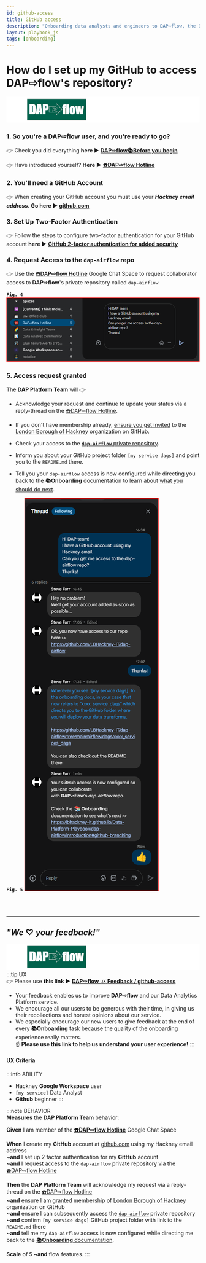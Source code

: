 ```yaml
---
id: github-access
title: GitHub access
description: "Onboarding data analysts and engineers to DAP⇨flow, the Data Analytics Platform Airflow integration."
layout: playbook_js
tags: [onboarding]
---
```


# How do I set up my GitHub to access DAP⇨flow's repository?
![DAP⇨flow](../images/DAPairflowFLOWleft.png)  

### 1. So you're a DAP⇨flow user, and you're ready to go?
 
👉 Check you did everything **here ►** **[DAP⇨flow📚Before you begin](../onboarding/begin)** 

👉 Have introduced yourself? **Here ►** [**☎️DAP⇨flow Hotline**](https://chat.google.com/room/AAAAZYTZYPE/w4EMQuK-9QA/w4EMQuK-9QA?cls=10)  
    
   
### 2. You'll need a GitHub Account

👉 When creating your GitHub account you must use your ***Hackney email address***. **Go here ►** [**github.com**](https://github.com/) 

### 3. Set Up Two-Factor Authentication

👉 Follow the steps to configure two-factor authentication for your GitHub account **here ►** [**GitHub 2-factor authentication for added security**](https://docs.github.com/en/authentication/securing-your-account-with-two-factor-authentication-2fa/configuring-two-factor-authentication)

### 4. Request Access to the `dap-airflow` repo

👉 Use the [**☎️DAP⇨flow Hotline**](https://chat.google.com/room/AAAAZYTZYPE?cls=7)  Google Chat Space to request collaborator access to **DAP⇨flow**'s private repository called `dap-airflow`.

**`Fig. 4`** ![Fig. 4](../images/github-access-four.png)

### 5. Access request granted
The **DAP Platform Team** will 👉

* Acknowledge your request and continue to update your status via a reply-thread on the [☎️DAP⇨flow Hotline](https://chat.google.com/room/AAAAZYTZYPE?cls=7).

* If you don't have membership already, [ensure you get invited](https://docs.github.com/en/enterprise-cloud@latest/organizations/managing-membership-in-your-organization/inviting-users-to-join-your-organization) to the [London Borough of Hackney](https://github.com/LBHackney-IT) organization on GitHub.

* Check your access to the [**`dap-airflow`** private repository](https://github.com/LBHackney-IT/dap-airflow).

* Inform you about your GitHub project folder `[my service dags]` and point you to the `README.md` there.

* Tell you your `dap-airflow` access is now configured while directing you back to the **📚Onboarding** documentation to learn about [what you should do next](../introduction#github-branching).


**`Fig. 5`** ![Fig. 5](../images/github-access-five.png)

<br> 
</br>  

---
## ***"We* ♡ *your feedback!"***
![DAP⇨flow](../images/DAPairflowFLOWleft.png)  
:::tip UX  
👉 Please use **this link ►** [**DAP⇨flow** `UX` **Feedback / github-access**](https://docs.google.com/forms/d/e/1FAIpQLSdqeNyWIPMNBHEr-YSyxnXQ4ggTwJPkffMYgFaJ4hGEhIL6LA/viewform?usp=pp_url&entry.339550210=github-access)  
- Your feedback enables us to improve **DAP⇨flow** and our Data Analytics Platform service.  
- We encourage all our users to be generous with their time, in giving us their recollections and honest opinions about our service.  
- We especially encourage our new users to give feedback at the end of every **📚Onboarding** task because the quality of the onboarding experience really matters.  
☝ **Please use this link to help us understand your user experience!**
:::

#### UX Criteria
:::info ABILITY  
* Hackney **Google Workspace** user 
* `[my service]` Data Analyst
* **Github** beginner
:::

:::note BEHAVIOR  
**Measures** the **DAP Platform Team** behavior:  

**Given** I am member of the [**☎️DAP⇨flow Hotline**](https://chat.google.com/room/AAAAZYTZYPE?cls=7) Google Chat Space

**When** I create my **GitHub** account at [github.com](https://github.com/) using my Hackney email address  
**~and** I set up 2 factor authentication for my **GitHub** account  
**~and** I request access to the `dap-airflow` private repository via the [☎️DAP⇨flow Hotline](https://chat.google.com/room/AAAAZYTZYPE?cls=7)


**Then** the **DAP Platform Team** will acknowledge my request via a reply-thread on the [☎️DAP⇨flow Hotline](https://chat.google.com/room/AAAAZYTZYPE?cls=7)   
**~and** ensure I am granted membership of [London Borough of Hackney](https://github.com/LBHackney-IT) organization on GitHub  
**~and** ensure I can subsequently access the [`dap-airflow`](https://github.com/LBHackney-IT/dap-airflow) private repository  
**~and** confirm `[my service dags]` GitHub project folder with link to the `README.md` there  
**~and** tell me my `dap-airflow` access is now configured while directing me back to the [**📚Onboarding** documentation](../introduction#github-branching). 

**Scale** of 5 **~and** flow features.
:::
